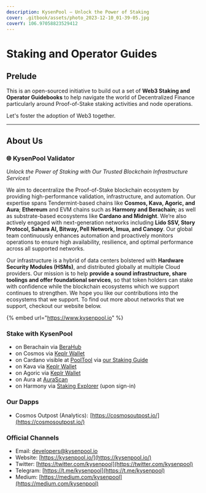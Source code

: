 ```yaml
---
description: KysenPool — Unlock the Power of Staking
cover: .gitbook/assets/photo_2023-12-10_01-39-05.jpg
coverY: 106.97058823529412
---
```


# Staking and Operator Guides

## Prelude

This is an open-sourced initiative to build out a set of **Web3 Staking and Operator Guidebooks** to help navigate the world of Decentralized Finance particularly around Proof-of-Stake staking activities and node operations.

Let's foster the adoption of Web3 together.

***

## About Us

### **🌐 KysenPool Validator**

_Unlock the Power of Staking with Our Trusted Blockchain Infrastructure Services!_

We aim to decentralize the Proof-of-Stake blockchain ecosystem by providing high-performance validation, infrastructure, and automation. Our expertise spans Tendermint-based chains like **Cosmos, Kava, Agoric, and Aura**; **Ethereum** and EVM chains such as **Harmony and Berachain**; as well as substrate-based ecosystems like **Cardano and Midnight**. We’re also actively engaged with next-generation networks including **Lido SSV, Story Protocol, Sahara AI, Bitway, Pell Network, Imua, and Canopy**. Our global team continuously enhances automation and proactively monitors operations to ensure high availability, resilience, and optimal performance across all supported networks.

Our infrastructure is a hybrid of data centers bolstered with **Hardware Security Modules (HSMs)**, and distributed globally at multiple Cloud providers. Our mission is to help **provide a sound infrastructure, share toolings and offer foundational services**, so that token holders can stake with confidence while the blockchain ecosystems which we support continues to strengthen. We hope you like our contributions into the ecosystems that we support. To find out more about networks that we support, checkout our website below.

{% embed url="https://www.kysenpool.io" %}

### **Stake with KysenPool**

* on Berachain via [BeraHub](https://hub.berachain.com/boost/0x8bca787da4be8b093c0e8bb9e62311ee61459140cd616aad48dbcab233a163da85994869983e74658fa53af595432df4/)&#x20;
* on Cosmos via [Keplr Wallet](https://wallet.keplr.app/chains/cosmos-hub?modal=validator\&chain=cosmoshub-4\&validator_address=cosmosvaloper146kwpzhmleafmhtaxulfptyhnvwxzlvm87hwnm)
* on Cardano visible at [PoolTool](https://pooltool.io/pool/490353aa6b85efb28922acd9e0ee1dcf6d0c269b9f0583718b0274ba/delegators) via [our Staking Guide](https://medium.com/kysenpool/cardano-ada-staking-guide-how-to-stake-ada-using-daedalus-yoroi-and-lace-wallets-403a135993f1)
* on Kava via [Keplr Wallet](https://wallet.keplr.app/chains/kava?modal=validator\&chain=kava_2222-10\&validator_address=kavavaloper1rpwemvmt3sex4d8qt4menglfx9rhl0x3py69wj)
* on Agoric via [Keplr Wallet](https://wallet.keplr.app/chains/agoric?modal=validator\&chain=agoric-3\&validator_address=agoricvaloper1pf4dt8kcyc0vjrfedgckw57la9tarmx0mt439g\&referral=true)
* on Aura at [AuraScan](https://aurascan.io/validators/auravaloper1se04rpyxc9tmphuq8ewr747ds77jhv48s7hl42)
* on Harmony via [Staking Explorer](https://staking.harmony.one/validators/mainnet/one1ctwewx0pmg8k0tc8vnx4guyq9jm7dwz5k98tlm) (upon sign-in)

### **Our Dapps**

* Cosmos Outpost (Analytics):  [https://cosmosoutpost.io/](https://cosmosoutpost.io/)

### **Official Channels**

* Email: [developers@kysenpool.io](mailto:developers@kysenpool.io)
* Website: [https://kysenpool.io/](https://kysenpool.io/)
* Twitter: [https://twitter.com/kysenpool](https://twitter.com/kysenpool)
* Telegram: [https://t.me/kysenpool](https://t.me/kysenpool)
* Medium: [https://medium.com/kysenpool](https://medium.com/kysenpool)
